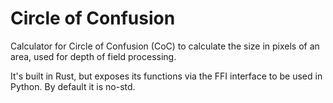 # Circle of Confusion

Calculator for Circle of Confusion (CoC) to calculate the size in pixels of an area, used for depth of field processing.

It's built in Rust, but exposes its functions via the FFI interface to be used in Python. By default it is no-std.